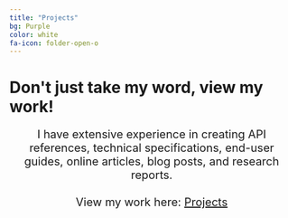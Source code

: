 ```yaml
---
title: "Projects"
bg: Purple
color: white
fa-icon: folder-open-o
---
```


# Don't just take my word, view my work! 

<div style="text-align: center; font-size: 20px;text-decoration: none;">

I have extensive experience in creating API references, technical specifications, end-user guides, online articles, blog posts, and research reports. 
<br>
<br>
View my work here: <a href="https://projects.flynnrachel.com" target="_blank">Projects</a>
</div>
